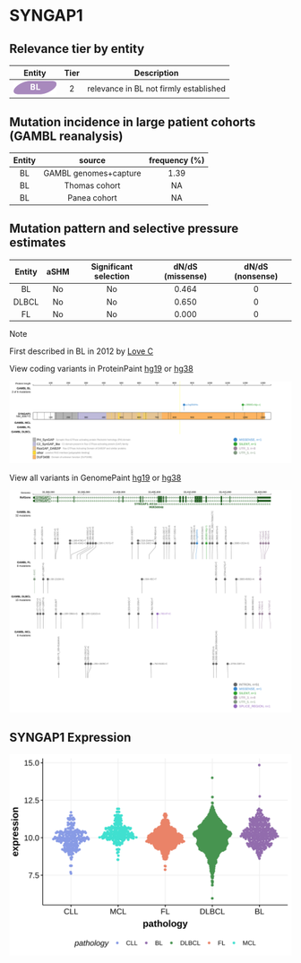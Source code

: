 # SYNGAP1

## Relevance tier by entity

|Entity|Tier|Description                           |
|:------:|:----:|--------------------------------------|
|![BL](images/icons/BL_tier2.png)    |2   |relevance in BL not firmly established|

## Mutation incidence in large patient cohorts (GAMBL reanalysis)

|Entity|source               |frequency (%)|
|:------:|:---------------------:|:-------------:|
|BL    |GAMBL genomes+capture|1.39         |
|BL    |Thomas cohort        |  NA         |
|BL    |Panea cohort         |  NA         |

## Mutation pattern and selective pressure estimates

|Entity|aSHM|Significant selection|dN/dS (missense)|dN/dS (nonsense)|
|:------:|:----:|:---------------------:|:----------------:|:----------------:|
|BL    |No  |No                   |0.464           |0               |
|DLBCL |No  |No                   |0.650           |0               |
|FL    |No  |No                   |0.000           |0               |


> [!NOTE]
> First described in BL in 2012 by [Love C](https://pubmed.ncbi.nlm.nih.gov/23143597)


View coding variants in ProteinPaint [hg19](https://morinlab.github.io/LLMPP/GAMBL/SYNGAP1_protein.html)  or [hg38](https://morinlab.github.io/LLMPP/GAMBL/SYNGAP1_protein_hg38.html)

![image](images/proteinpaint/SYNGAP1_NM_006772.svg)

View all variants in GenomePaint [hg19](https://morinlab.github.io/LLMPP/GAMBL/SYNGAP1.html)  or [hg38](https://morinlab.github.io/LLMPP/GAMBL/SYNGAP1_hg38.html)

![image](images/proteinpaint/SYNGAP1.svg)
## SYNGAP1 Expression
![image](images/gene_expression/SYNGAP1_by_pathology.svg)
<!-- ORIGIN: loveGeneticLandscapeMutations2012 -->
<!-- BL: loveGeneticLandscapeMutations2012 -->

